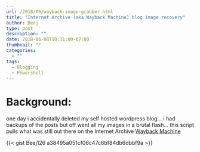 ```yaml
---
url: /2018/06/wayback-image-grabber.html
title: "Internet Archive (aka Wayback Machine) blog image recovery"
author: Beej
type: post
description: ""
date: 2018-06-08T10:31:00-07:00
thumbnail: ""
categories:
  - ""
tags:
  - Blogging
  - Powershell
---
```


# Background: 
one day i accidentally deleted my self hosted wordpress blog... i had backups of the posts but off went all my images in a brutal flash... this script pulls what was still out there on the Internet Archive [Wayback Machine](https://archive.org/web/)
<!--more-->

{{< gist Beej126 a38495a051cf06c47c6bf84db6dbbf9a >}}